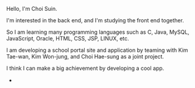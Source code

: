 

Hello, I'm Choi Suin.

I'm interested in the back end, and I'm studying the front end together.

So I am learning many programming languages such as C, Java, MySQL, JavaScript, Oracle, HTML, CSS, JSP, LINUX, etc.

I am developing a school portal site and application by teaming 
with Kim Tae-wan, Kim Won-jung, and Choi Hae-sung as a joint project.

I think I can make a big achievement by developing a cool app.


-
  <img src="https://img.shields.io/badge/JAVA-007396?style=for-the-badge&logo=java&logoColor=white" width="50" height="15">
  <img src="https://img.shields.io/badge/oracle-F80000?style=for-the-badge&logo=oracle&logoColor=white" width="50" height="15">
  <img src="https://img.shields.io/badge/mysql-4479A1?style=for-the-badge&logo=mysql&logoColor=white" width="50" height="15">
  <img src="https://img.shields.io/badge/javascript-F7DF1E?style=for-the-badge&logo=javascript&logoColor=black" width="50" height="15">
  <img src="https://img.shields.io/badge/jquery-0769AD?style=for-the-badge&logo=jquery&logoColor=white" width="50" height="15">
  <img src="https://img.shields.io/badge/html-E34F26?style=for-the-badge&logo=html5&logoColor=white" width="50" height="15">
  <img src="https://img.shields.io/badge/css-1572B6?style=for-the-badge&logo=css3&logoColor=white" width="50" height="15">
  <img src="https://img.shields.io/badge/github-181717?style=for-the-badge&logo=github&logoColor=white" width="50" height="15">
  <img src="https://img.shields.io/badge/linux-FCC624?style=for-the-badge&logo=linux&logoColor=black" width="50" height="15">
  <img src="https://img.shields.io/badge/apache tomcat-F8DC75?style=for-the-badge&logo=apachetomcat&logoColor=white" width="50" height="15">
  <img src="https://img.shields.io/badge/javascript-F7DF1E?style=for-the-badge&logo=javascript&logoColor=black" width="50" height="15">
  <img src="https://img.shields.io/badge/vue.js-4FC08D?style=for-the-badge&logo=vue.js&logoColor=white" width="50" height="15">
  <img src="https://img.shields.io/badge/html-E34F26?style=for-the-badge&logo=html5&logoColor=white" width="50" height="15">
  <img src="https://img.shields.io/badge/css-1572B6?style=for-the-badge&logo=css3&logoColor=white" width="50" height="15">
